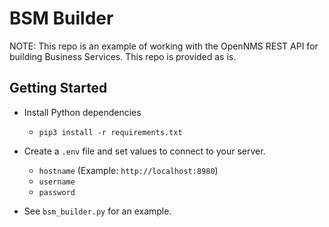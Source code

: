 # BSM Builder

NOTE: This repo is an example of working with the OpenNMS REST API for building Business Services.
This repo is provided as is.

## Getting Started

* Install Python dependencies
  * `pip3 install -r requirements.txt`

* Create a `.env` file and set values to connect to your server.
  * `hostname` (Example: `http://localhost:8980`)
  * `username`
  * `password`


* See `bsm_builder.py` for an example.
